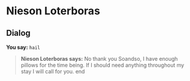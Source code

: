 # Nieson Loterboras
## Dialog

**You say:** `hail`



>**Nieson Loterboras says:** No thank you Soandso, I have enough pillows for the time being. If I should need anything throughout my stay I will call for you.
end
